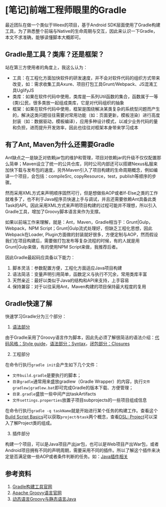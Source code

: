 # [笔记]前端工程师眼里的Gradle

最近团队在做一个类似于Weex的项目，基于Android SDK层面使用了Gradle构建工具，为了熟悉整个前端与Native的生命周期与交互，因此来认识一下Gradle，本文不求准确，能够读懂脚本大概即可。

## Gradle是工具？类库？还是框架？

站在第三方使用者的角度上，我这么认为：

* 工具：在工程化方面加快软件的研发速度，并不会对软件代码的组织方式带来改变，如：需求收集工具Axure、项目打包工具Grunt/Webpack、JS混淆工具UglifyJS
* 类库：如果在软件代码中使用，类库是一系列Util函数的集合，函数属于一等(类)公民，很多类放一起组成类库，它是对代码组织的抽象
* 框架：如果在软件代码中使用，框架是围绕解决某类复杂的系统型问题而产生的，解决这类问题往往需要对常用功能（如：页面更新，模板渲染）进行高度封装（如：数据驱动，模板编译），应用多种设计模式，以减少业务代码的量和负担，进而提升开发效率，因此也往往对框架本身带来学习成本


## 有了Ant, Maven为什么还需要Gradle

Ant缺点之一是缺乏对依赖jar包的维护和管理，项目对依赖jar的升级不仅仅配置那么简单；Maven设立了统一的公共仓库，同时公司内部还可以搭建Nexus私服来加快下载与发布包的速度，另外Maven引入了项目构建的生命周期概念，例如编译一个项目，会包括：compileSrc, copyResource，test，publish等顺序的步骤。

然而采用XML方式来声明顺序固然可行，但是想做些AOP或者If-Else之类的工作就难多了，也不利于Java程序员快速上手与调试，并且还需要依赖Ant具备此类Task的API。因此采用XML方式来声明项目构建的过程可能并不理想，所以引入Gradle工具，增加了Groovy脚本语言来作为支撑。

如果以前端工作来理解，就是：Ant，Maven，Gradle相当于：Grunt|Gulp，Webpack，NPM Script；Grunt|Gulp流式处理好，但缺乏工程化思想，因此Webpack在Loader, Plugin方面做的封装就好很多，方便定制与AOP，然而假设我们在项目构建后，需要做打包发布等复杂流程的时候，有的人就是用Grunt|Gulp来做，有的使用NPM Script来做，我推荐后者。

因此Gradle最起码应具备以下能力：

1. 脚本灵活：参数配置方便，工程化方面适应Java项目构建
2. 语法简洁：变量声明引用简单，函数定义与执行不冗余，常用类库丰富
3. 天然亲近：最好以类似于Java的结构和API来支持，上手容易
4. 保持兼容：对于以往采用Ant，Maven构建的项目保持最大程度的复用


## Gradle快速了解

快速学习Gradle分为三个部分：

1. [语法部分](http://www.groovy-lang.org/documentation.html)

由于Gradle采用了Groovy语言作为脚本，因此先必须了解很简洁的语法介绍：[代码风格：Style guide](http://www.groovy-lang.org/style-guide.html)，[语法部分：Syntax](http://www.groovy-lang.org/syntax.html)，[闭包部分：Closures](http://www.groovy-lang.org/closures.html)

2. 工程部分

在命令行执行`gradle init`会产生如下几个文件：

- `文件build.gradle`是要执行的脚本；
- `目录gradle`通常用来盛放gradlew（Gradle Wrapper）的内容，执行`文件gradlew|gradlew.bat`即可完成Gradle的版本下载、方便管理；
- `目录.gradle`盛放一些中间产出taskArtifacts
- `文件settings.properties`放置子项目subprojects的一些项目组成信息

在命令行执行`gradle -q taskName`就是开始进行某个任务的构建工作。查看这个[Build Script Basics](https://docs.gradle.org/3.5/userguide/tutorial_using_tasks.html)可以获取`project与task`两个概念，查看[DSL: Project](https://docs.gradle.org/3.5/dsl/org.gradle.api.Project.html)可以深入了解Project类的组成。


3. 插件部分

构建一个项目，可以是Java项目产出jar包，也可以是Web项目产出War包，或者Android项目拥有不同的声明周期，需要采用不同的插件。所以了解这个插件来决定是否满足做一些AOP或者条件判断的任务。如：[Java插件相关](https://docs.gradle.org/3.5/userguide/tutorial_java_projects.html)


## 参考资料

1. [Gradle构建工具官网](https://gradle.org/)
2. [Apache Groovy语言官网](http://www.groovy-lang.org/index.html)
3. [动态语言Groovy与静态语言Java](https://docs.gradle.org/3.5/userguide/userguide.html)


